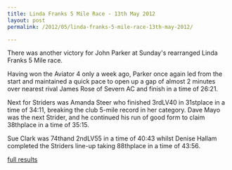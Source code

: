 ```yaml
---
title: Linda Franks 5 Mile Race - 13th May 2012
layout: post
permalink: /2012/05/linda-franks-5-mile-race-13th-may-2012/

--- 
```


There was another victory for John Parker at Sunday's rearranged Linda Franks 5 Mile race.

Having won the Aviator 4 only a week ago, Parker once again led from the start and maintained a quick pace to open up a gap of almost 2 minutes over nearest rival James Rose of Severn AC and finish in a time of 26:21.

Next for Striders was Amanda Steer who finished 3rdLV40 in 31stplace in a time of 34:11, breaking the club 5-mile record in her category. Dave Mayo was the next Strider, and he continued his run of good form to claim 38thplace in a time of 35:15.

Sue Clark was 74thand 2ndLV55 in a time of 40:43 whilst Denise Hallam completed the Striders line-up taking 88thplace in a time of 43:56.

<a href="/assets/pdf/results/lindafranksresults2012.pdf" target="_blank" rel="nofollow">full results</a>
